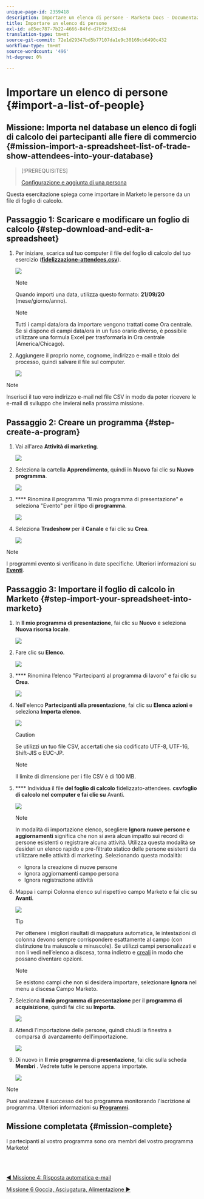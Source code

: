 ```yaml
---
unique-page-id: 2359418
description: Importare un elenco di persone - Marketo Docs - Documentazione del prodotto
title: Importare un elenco di persone
exl-id: a85ec787-7b22-4666-84fd-d7bf23d32cd4
translation-type: tm+mt
source-git-commit: 72e1d29347bd5b77107da1e9c30169cb6490c432
workflow-type: tm+mt
source-wordcount: '496'
ht-degree: 0%

---
```


# Importare un elenco di persone {#import-a-list-of-people}

## Missione: Importa nel database un elenco di fogli di calcolo dei partecipanti alle fiere di commercio {#mission-import-a-spreadsheet-list-of-trade-show-attendees-into-your-database}

>[!PREREQUISITES]
>
>[Configurazione e aggiunta di una persona](/help/marketo/getting-started/quick-wins/get-set-up-and-add-a-person.md)

Questa esercitazione spiega come importare in Marketo le persone da un file di foglio di calcolo.

## Passaggio 1: Scaricare e modificare un foglio di calcolo {#step-download-and-edit-a-spreadsheet}

1. Per iniziare, scarica sul tuo computer il file del foglio di calcolo del tuo esercizio ([**fidelizzazione-attendees.csv**](https://docs.marketo.com/display/docs/assets/tradeshow-attendees.csv)).

   ![](assets/image2014-9-24-12-3a5-3a0.png)

   >[!NOTE]
   >
   >Quando importi una data, utilizza questo formato: **21/09/20** (mese/giorno/anno).

   >[!NOTE]
   >
   >Tutti i campi data/ora da importare vengono trattati come Ora centrale. Se si dispone di campi data/ora in un fuso orario diverso, è possibile utilizzare una formula Excel per trasformarla in Ora centrale (America/Chicago).

1. Aggiungere il proprio nome, cognome, indirizzo e-mail e titolo del processo, quindi salvare il file sul computer.

   ![](assets/image2014-9-24-12-3a5-3a30.png)

>[!NOTE]
>
>Inserisci il tuo vero indirizzo e-mail nel file CSV in modo da poter ricevere le e-mail di sviluppo che invierai nella prossima missione.

## Passaggio 2: Creare un programma {#step-create-a-program}

1. Vai all&#39;area **Attività di marketing**.

   ![](assets/ma-2.png)

1. Seleziona la cartella **Apprendimento**, quindi in **Nuovo** fai clic su **Nuovo programma**.

   ![](assets/image2014-9-24-12-3a21-3a13.png)

1. **** Rinomina il programma &quot;Il mio programma di presentazione&quot; e seleziona &quot;Evento&quot; per il tipo di  **programma**.

   ![](assets/image2014-9-24-12-3a21-3a25.png)

1. Seleziona **Tradeshow** per il **Canale** e fai clic su **Crea**.

   ![](assets/image2014-9-24-12-3a21-3a39.png)

>[!NOTE]
>
>I programmi evento si verificano in date specifiche. Ulteriori informazioni su [**Eventi**](/help/marketo/product-docs/demand-generation/events/understanding-events/understanding-event-programs.md).

## Passaggio 3: Importare il foglio di calcolo in Marketo {#step-import-your-spreadsheet-into-marketo}

1. In **Il mio programma di presentazione**, fai clic su **Nuovo** e seleziona **Nuova risorsa locale**.

   ![](assets/seven-3.png)

1. Fare clic su **Elenco**.

   ![](assets/image2014-9-24-12-3a22-3a56.png)

1. **** Rinomina l’elenco &quot;Partecipanti al programma di lavoro&quot; e fai clic su  **Crea**.

   ![](assets/image2014-9-24-12-3a23-3a9.png)

1. Nell&#39;elenco **Partecipanti alla presentazione**, fai clic su **Elenca azioni** e seleziona **Importa elenco**.

   ![](assets/ten-2.png)

   >[!CAUTION]
   >
   >Se utilizzi un tuo file CSV, accertati che sia codificato UTF-8, UTF-16, Shift-JIS o EUC-JP.

   >[!NOTE]
   >
   >Il limite di dimensione per i file CSV è di 100 MB.

1. **** Individua il file  **del foglio di calcolo** fidelizzato-attendees. **csvfoglio di calcolo nel computer e fai clic su** Avanti.

   ![](assets/eleven-2.png)

   >[!NOTE]
   >
   >In modalità di importazione elenco, scegliere **Ignora nuove persone e aggiornamenti** significa che non si avrà alcun impatto sui record di persone esistenti o registrare alcuna attività. Utilizza questa modalità se desideri un elenco rapido e pre-filtrato statico delle persone esistenti da utilizzare nelle attività di marketing. Selezionando questa modalità:
   >
   > * Ignora la creazione di nuove persone
   > * Ignora aggiornamenti campo persona
   > * Ignora registrazione attività


1. Mappa i campi Colonna elenco sul rispettivo campo Marketo e fai clic su **Avanti**.

   ![](assets/image2014-9-24-12-3a24-3a49.png)

   >[!TIP]
   >
   >Per ottenere i migliori risultati di mappatura automatica, le intestazioni di colonna devono sempre corrispondere esattamente al campo (con distinzione tra maiuscole e minuscole). Se utilizzi campi personalizzati e non li vedi nell’elenco a discesa, torna indietro e [creali](/help/marketo/product-docs/administration/field-management/create-a-custom-field-in-marketo.md) in modo che possano diventare opzioni.

   >[!NOTE]
   >
   >Se esistono campi che non si desidera importare, selezionare **Ignora** nel menu a discesa Campo Marketo.

1. Seleziona **Il mio programma di presentazione** per il **programma di acquisizione**, quindi fai clic su **Importa**.

   ![](assets/image2014-9-24-12-3a25-3a1.png)

1. Attendi l’importazione delle persone, quindi chiudi la finestra a comparsa di avanzamento dell’importazione.

   ![](assets/image2014-9-24-12-3a25-3a13.png)

1. Di nuovo in **Il mio programma di presentazione**, fai clic sulla scheda **Membri** . Vedrete tutte le persone appena importate.

   ![](assets/fifteen-1.png)

>[!NOTE]
>
>Puoi analizzare il successo del tuo programma monitorando l&#39;iscrizione al programma. Ulteriori informazioni su [**Programmi**](/help/marketo/product-docs/core-marketo-concepts/programs/creating-programs/understanding-programs.md).

## Missione completata {#mission-complete}

I partecipanti al vostro programma sono ora membri del vostro programma Marketo!

<br> 

[◄ Missione 4: Risposta automatica e-mail](/help/marketo/getting-started/quick-wins/email-auto-response.md)

[Missione 6 Goccia, Asciugatura, Alimentazione ►](/help/marketo/getting-started/quick-wins/drip-drip-nurture.md)
